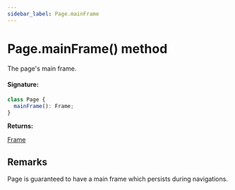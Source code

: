 ```yaml
---
sidebar_label: Page.mainFrame
---
```


# Page.mainFrame() method

The page's main frame.

#### Signature:

```typescript
class Page {
  mainFrame(): Frame;
}
```

**Returns:**

[Frame](./puppeteer.frame.md)

## Remarks

Page is guaranteed to have a main frame which persists during navigations.
